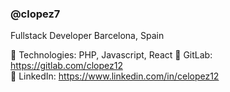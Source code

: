 ### @clopez7
Fullstack Developer
Barcelona, Spain

💼 Technologies: PHP, Javascript, React
📎 GitLab: https://gitlab.com/clopez12  
📎 LinkedIn: https://www.linkedin.com/in/celopez12
